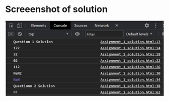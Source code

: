 # Screeenshot of solution

<img src="https://github.com/kishanrajput23/LetsUpgrade-JavaScript-Essential/blob/main/Day2/Day%202%20Assignments/Day2.png" alt="">
